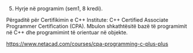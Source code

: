 5. Hyrje në programim (sem1, 8 kredi). 

Përgaditë për Certifikimin e C++ Institute: C++ Certified Associate Programmer
Certification (CPA). Mbulon shkathtësitë bazë të programimit në C++ dhe programimint të
orientuar në objekte.

https://www.netacad.com/courses/cpa-programming-c-plus-plus
